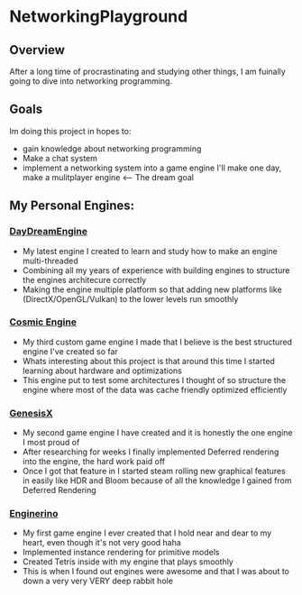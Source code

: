 # NetworkingPlayground

## Overview
After a long time of procrastinating and studying other things, I am fuinally going to dive into networking programming. 

## Goals
Im doing this project in hopes to:
- gain knowledge about networking programming
- Make a chat system
- implement a networking system into a game engine I'll make one day, make a mulitplayer engine <-- The dream goal

## My Personal Engines:
### [**DayDreamEngine**](https://github.com/mray2014/DayDreamEngine)
- My latest engine I created to learn and study how to make an engine multi-threaded
- Combining all my years of experience with building engines to structure the engines architecure correctly
- Making the engine multiple platform so that adding new platforms like (DirectX/OpenGL/Vulkan) to the lower levels run smoothly

### [**Cosmic Engine**](https://github.com/mray2014/CosmicEngine)
- My third custom game engine I made that I believe is the best structured engine I've created so far
- Whats interesting about this project is that around this time I started learning about hardware and optimizations
- This engine put to test some architectures I thought of so structure the engine where most of the data was cache friendly optimized efficiently


### [**GenesisX**](https://github.com/mray2014/GenesisX)
- My second game engine I have created and it is honestly the one engine I most proud of
- After researching for weeks I finally implemented Deferred rendering into the engine, the hard work paid off
- Once I got that feature in I started steam rolling new graphical features in easily like HDR and Bloom because of all the knowledge I gained from Deferred Rendering


### [**Enginerino**](https://github.com/mray2014/Enginerino)
- My first game engine I ever created that I hold near and dear to my heart, even though it's not very good haha
- Implemented instance rendering for primitive models
- Created Tetris inside with my engine that plays smoothly
- This is when I found out engines were awesome and that I was about to down a very very VERY deep rabbit hole
